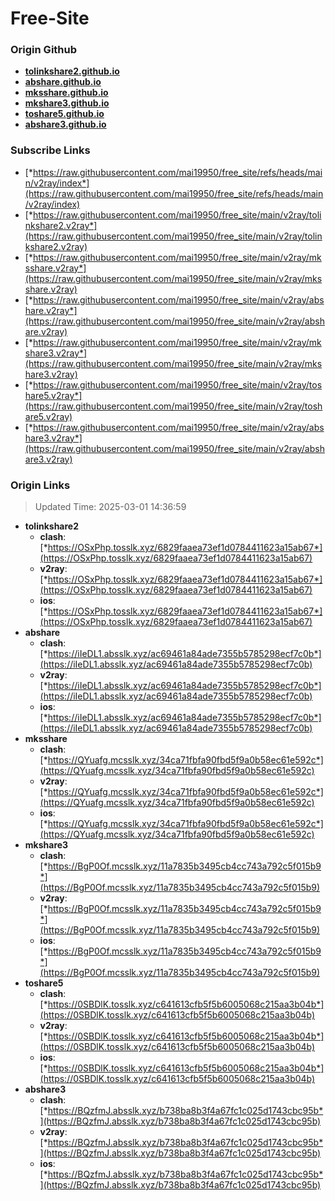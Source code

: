 # Free-Site

### Origin Github

- [**tolinkshare2.github.io**](https://github.com/tolinkshare2/tolinkshare2.github.io)
- [**abshare.github.io**](https://github.com/abshare/abshare.github.io)
- [**mksshare.github.io**](https://github.com/mksshare/mksshare.github.io)
- [**mkshare3.github.io**](https://github.com/mkshare3/mkshare3.github.io)
- [**toshare5.github.io**](https://github.com/toshare5/toshare5.github.io)
- [**abshare3.github.io**](https://github.com/abshare3/abshare3.github.io)

### Subscribe Links

- [*https://raw.githubusercontent.com/mai19950/free_site/refs/heads/main/v2ray/index*](https://raw.githubusercontent.com/mai19950/free_site/refs/heads/main/v2ray/index)
- [*https://raw.githubusercontent.com/mai19950/free_site/main/v2ray/tolinkshare2.v2ray*](https://raw.githubusercontent.com/mai19950/free_site/main/v2ray/tolinkshare2.v2ray)
- [*https://raw.githubusercontent.com/mai19950/free_site/main/v2ray/mksshare.v2ray*](https://raw.githubusercontent.com/mai19950/free_site/main/v2ray/mksshare.v2ray)
- [*https://raw.githubusercontent.com/mai19950/free_site/main/v2ray/abshare.v2ray*](https://raw.githubusercontent.com/mai19950/free_site/main/v2ray/abshare.v2ray)
- [*https://raw.githubusercontent.com/mai19950/free_site/main/v2ray/mkshare3.v2ray*](https://raw.githubusercontent.com/mai19950/free_site/main/v2ray/mkshare3.v2ray)
- [*https://raw.githubusercontent.com/mai19950/free_site/main/v2ray/toshare5.v2ray*](https://raw.githubusercontent.com/mai19950/free_site/main/v2ray/toshare5.v2ray)
- [*https://raw.githubusercontent.com/mai19950/free_site/main/v2ray/abshare3.v2ray*](https://raw.githubusercontent.com/mai19950/free_site/main/v2ray/abshare3.v2ray)

### Origin Links

> Updated Time: 2025-03-01 14:36:59

- **tolinkshare2**
  - **clash**: [*https://OSxPhp.tosslk.xyz/6829faaea73ef1d0784411623a15ab67*](https://OSxPhp.tosslk.xyz/6829faaea73ef1d0784411623a15ab67)
  - **v2ray**: [*https://OSxPhp.tosslk.xyz/6829faaea73ef1d0784411623a15ab67*](https://OSxPhp.tosslk.xyz/6829faaea73ef1d0784411623a15ab67)
  - **ios**: [*https://OSxPhp.tosslk.xyz/6829faaea73ef1d0784411623a15ab67*](https://OSxPhp.tosslk.xyz/6829faaea73ef1d0784411623a15ab67)
- **abshare**
  - **clash**: [*https://iIeDL1.absslk.xyz/ac69461a84ade7355b5785298ecf7c0b*](https://iIeDL1.absslk.xyz/ac69461a84ade7355b5785298ecf7c0b)
  - **v2ray**: [*https://iIeDL1.absslk.xyz/ac69461a84ade7355b5785298ecf7c0b*](https://iIeDL1.absslk.xyz/ac69461a84ade7355b5785298ecf7c0b)
  - **ios**: [*https://iIeDL1.absslk.xyz/ac69461a84ade7355b5785298ecf7c0b*](https://iIeDL1.absslk.xyz/ac69461a84ade7355b5785298ecf7c0b)
- **mksshare**
  - **clash**: [*https://QYuafg.mcsslk.xyz/34ca71fbfa90fbd5f9a0b58ec61e592c*](https://QYuafg.mcsslk.xyz/34ca71fbfa90fbd5f9a0b58ec61e592c)
  - **v2ray**: [*https://QYuafg.mcsslk.xyz/34ca71fbfa90fbd5f9a0b58ec61e592c*](https://QYuafg.mcsslk.xyz/34ca71fbfa90fbd5f9a0b58ec61e592c)
  - **ios**: [*https://QYuafg.mcsslk.xyz/34ca71fbfa90fbd5f9a0b58ec61e592c*](https://QYuafg.mcsslk.xyz/34ca71fbfa90fbd5f9a0b58ec61e592c)
- **mkshare3**
  - **clash**: [*https://BgP0Of.mcsslk.xyz/11a7835b3495cb4cc743a792c5f015b9*](https://BgP0Of.mcsslk.xyz/11a7835b3495cb4cc743a792c5f015b9)
  - **v2ray**: [*https://BgP0Of.mcsslk.xyz/11a7835b3495cb4cc743a792c5f015b9*](https://BgP0Of.mcsslk.xyz/11a7835b3495cb4cc743a792c5f015b9)
  - **ios**: [*https://BgP0Of.mcsslk.xyz/11a7835b3495cb4cc743a792c5f015b9*](https://BgP0Of.mcsslk.xyz/11a7835b3495cb4cc743a792c5f015b9)
- **toshare5**
  - **clash**: [*https://0SBDlK.tosslk.xyz/c641613cfb5f5b6005068c215aa3b04b*](https://0SBDlK.tosslk.xyz/c641613cfb5f5b6005068c215aa3b04b)
  - **v2ray**: [*https://0SBDlK.tosslk.xyz/c641613cfb5f5b6005068c215aa3b04b*](https://0SBDlK.tosslk.xyz/c641613cfb5f5b6005068c215aa3b04b)
  - **ios**: [*https://0SBDlK.tosslk.xyz/c641613cfb5f5b6005068c215aa3b04b*](https://0SBDlK.tosslk.xyz/c641613cfb5f5b6005068c215aa3b04b)
- **abshare3**
  - **clash**: [*https://BQzfmJ.absslk.xyz/b738ba8b3f4a67fc1c025d1743cbc95b*](https://BQzfmJ.absslk.xyz/b738ba8b3f4a67fc1c025d1743cbc95b)
  - **v2ray**: [*https://BQzfmJ.absslk.xyz/b738ba8b3f4a67fc1c025d1743cbc95b*](https://BQzfmJ.absslk.xyz/b738ba8b3f4a67fc1c025d1743cbc95b)
  - **ios**: [*https://BQzfmJ.absslk.xyz/b738ba8b3f4a67fc1c025d1743cbc95b*](https://BQzfmJ.absslk.xyz/b738ba8b3f4a67fc1c025d1743cbc95b)
